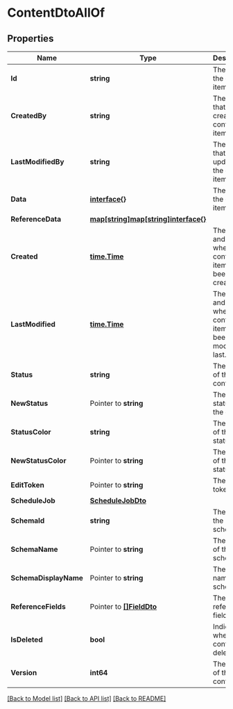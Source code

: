 # ContentDtoAllOf

## Properties

Name | Type | Description | Notes
------------ | ------------- | ------------- | -------------
**Id** | **string** | The if of the content item. | [optional] 
**CreatedBy** | **string** | The user that has created the content item. | 
**LastModifiedBy** | **string** | The user that has updated the content item. | 
**Data** | [**interface{}**](.md) | The data of the content item. | 
**ReferenceData** | [**map[string]map[string]interface{}**](map.md) |  | [optional] 
**Created** | [**time.Time**](time.Time.md) | The date and time when the content item has been created. | [optional] 
**LastModified** | [**time.Time**](time.Time.md) | The date and time when the content item has been modified last. | [optional] 
**Status** | **string** | The status of the content. | [optional] 
**NewStatus** | Pointer to **string** | The new status of the content. | [optional] 
**StatusColor** | **string** | The color of the status. | [optional] 
**NewStatusColor** | Pointer to **string** | The color of the new status. | [optional] 
**EditToken** | Pointer to **string** | The UI token. | [optional] 
**ScheduleJob** | [**ScheduleJobDto**](ScheduleJobDto.md) |  | [optional] 
**SchemaId** | **string** | The id of the schema. | [optional] 
**SchemaName** | Pointer to **string** | The name of the schema. | [optional] 
**SchemaDisplayName** | Pointer to **string** | The display name of the schema. | [optional] 
**ReferenceFields** | Pointer to [**[]FieldDto**](FieldDto.md) | The reference fields. | [optional] 
**IsDeleted** | **bool** | Indicates whether the content is deleted. | [optional] 
**Version** | **int64** | The version of the content. | [optional] 

[[Back to Model list]](../README.md#documentation-for-models) [[Back to API list]](../README.md#documentation-for-api-endpoints) [[Back to README]](../README.md)


